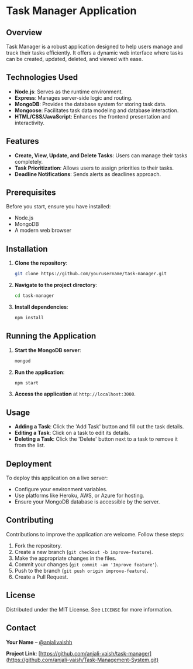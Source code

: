 
# Task Manager Application

## Overview
Task Manager is a robust application designed to help users manage and track their tasks efficiently. It offers a dynamic web interface where tasks can be created, updated, deleted, and viewed with ease.

## Technologies Used
- **Node.js**: Serves as the runtime environment.
- **Express**: Manages server-side logic and routing.
- **MongoDB**: Provides the database system for storing task data.
- **Mongoose**: Facilitates task data modeling and database interaction.
- **HTML/CSS/JavaScript**: Enhances the frontend presentation and interactivity.

## Features
- **Create, View, Update, and Delete Tasks**: Users can manage their tasks completely.
- **Task Prioritization**: Allows users to assign priorities to their tasks.
- **Deadline Notifications**: Sends alerts as deadlines approach.

## Prerequisites
Before you start, ensure you have installed:
- Node.js
- MongoDB
- A modern web browser

## Installation
1. **Clone the repository**:
   ```bash
   git clone https://github.com/yourusername/task-manager.git
   ```
2. **Navigate to the project directory**:
   ```bash
   cd task-manager
   ```
3. **Install dependencies**:
   ```bash
   npm install
   ```

## Running the Application
1. **Start the MongoDB server**:
   ```bash
   mongod
   ```
2. **Run the application**:
   ```bash
   npm start
   ```
3. **Access the application** at `http://localhost:3000`.

## Usage
- **Adding a Task**: Click the 'Add Task' button and fill out the task details.
- **Editing a Task**: Click on a task to edit its details.
- **Deleting a Task**: Click the 'Delete' button next to a task to remove it from the list.

## Deployment
To deploy this application on a live server:
- Configure your environment variables.
- Use platforms like Heroku, AWS, or Azure for hosting.
- Ensure your MongoDB database is accessible by the server.

## Contributing
Contributions to improve the application are welcome. Follow these steps:
1. Fork the repository.
2. Create a new branch (`git checkout -b improve-feature`).
3. Make the appropriate changes in the files.
4. Commit your changes (`git commit -am 'Improve feature'`).
5. Push to the branch (`git push origin improve-feature`).
6. Create a Pull Request.

## License
Distributed under the MIT License. See `LICENSE` for more information.

## Contact
**Your Name** – [@anjalivaishh](https://twitter.com/anjalivaishh) 

**Project Link**: [https://github.com/anjali-vaish/task-manager](https://github.com/anjali-vaish/Task-Management-System.git)

